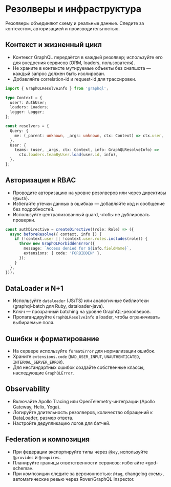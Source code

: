 # Резолверы и инфраструктура

Резолверы объединяют схему и реальные данные. Следите за контекстом, авторизацией и производительностью.

## Контекст и жизненный цикл

- Контекст GraphQL передаётся в каждый резолвер; используйте его для внедрения сервисов (ORM, loaders, пользователя).
- Не храните в контексте мутируемые объекты без снапшота — каждый запрос должен быть изолирован.
- Добавляйте correlation-id и request-id для трассировки.

```ts
import { GraphQLResolveInfo } from 'graphql';

type Context = {
  user?: AuthUser;
  loaders: Loaders;
  logger: Logger;
};

const resolvers = {
  Query: {
    me: (_parent: unknown, _args: unknown, ctx: Context) => ctx.user,
  },
  User: {
    teams: (user, _args, ctx: Context, info: GraphQLResolveInfo) =>
      ctx.loaders.teamByUser.load(user.id, info),
  },
};
```

## Авторизация и RBAC

- Проводите авторизацию на уровне резолверов или через директивы (`@auth`).
- Избегайте утечки данных в ошибках — добавляйте код и сообщение без подробностей.
- Используйте централизованный guard, чтобы не дублировать проверки.

```ts
const authDirective = createDirective((role: Role) => ({
  async beforeResolve({ context, info }) {
    if (!context.user || !context.user.roles.includes(role)) {
      throw new GraphQLForbiddenError({
        message: `Access denied for ${info.fieldName}`,
        extensions: { code: 'FORBIDDEN' },
      });
    }
  },
}));
```

## DataLoader и N+1

- Используйте `dataloader` (JS/TS) или аналогичные библиотеки (graphql-batch для Ruby, dataloader-java).
- Ключ — прозрачный batching на уровне GraphQL-резолверов.
- Пропагандируйте `GraphQLResolveInfo` в loader, чтобы ограничивать выбираемые поля.

## Ошибки и форматирование

- На сервере используйте `formatError` для нормализации ошибок.
- Храните `extensions.code` (`BAD_USER_INPUT`, `UNAUTHENTICATED`, `INTERNAL_SERVER_ERROR`).
- Для нестандартных ошибок создайте собственные классы, наследующие `GraphQLError`.

## Observability

- Включайте Apollo Tracing или OpenTelemetry-интеграции (Apollo Gateway, Helix, Yoga).
- Логируйте длительность резолверов, количество обращений к DataLoader, размер ответа.
- Настройте дедупликацию логов для батчей.

## Federation и композиция

- При федерации экспортируйте типы через `@key`, используйте `@provides` и `@requires`.
- Планируйте границы ответственности сервисов: избегайте «god-schema».
- При композиции следите за версионностью: `@tag`, changelog схемы, автоматические ревью через Rover/GraphQL Inspector.
